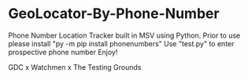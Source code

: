 # GeoLocator-By-Phone-Number
Phone Number Location Tracker built in MSV using Python.
Prior to use please install "py -m pip install phonenumbers"
Use "test.py" to enter prospective phone number
Enjoy!

GDC x Watchmen x The Testing Grounds
